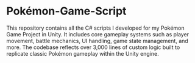 # Pokémon-Game-Script
This repository contains all the C# scripts I developed for my Pokémon Game Project in Unity. It includes core gameplay systems such as player movement, battle mechanics, UI handling, game state management, and more. The codebase reflects over 3,000 lines of custom logic built to replicate classic Pokémon gameplay within the Unity engine.
